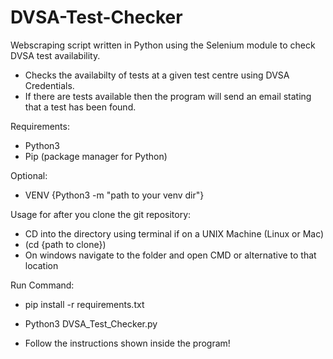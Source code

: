 # DVSA-Test-Checker
Webscraping script written in Python using the Selenium module to check DVSA test availability.  
- Checks the availabilty of tests at a given test centre using DVSA Credentials.
- If there are tests available then the program will send an email stating that a test has been found.  
  
Requirements:  
 - Python3  
 - Pip (package manager for Python)  
  
Optional:  
 - VENV {Python3 -m "path to your venv dir"}  

Usage for after you clone the git repository:  
 - CD into the directory using terminal if on a UNIX Machine (Linux or Mac)  
 - (cd {path to clone})
 - On windows navigate to the folder and open CMD or alternative to that location

Run Command:  
 - pip install -r requirements.txt

 - Python3 DVSA_Test_Checker.py

 - Follow the instructions shown inside the program!

